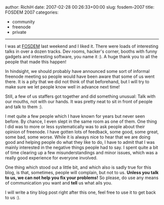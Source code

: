 author: RichiH
date: 2007-02-28 00:26:33+00:00
slug: fosdem-2007
title: FOSDEM 2007
categories:
- community
- freenode
- private
---
I was at [FOSDEM](http://fosdem.org/) last weekend and I liked it. There were loads of interesting talks in over a dozen tracks. Dev rooms, hacker's corner, booths with funny gadgets and interesting software, you name it :). A huge thank you to all the people that made this happen!

In hindsight, we should probably have announced some sort of informal freenode meeting so people would have been aware that some of us went there. It is a pity that we did not think of that beforehand, but I will try to make sure we let people know well in advance next time!

Still, a few of us staffers got together and did something unusual: Talk with our mouths, not with our hands. It was pretty neat to sit in front of people and talk to them :).

I met quite a few people which I have known for years but never seen before. By chance, I even slept in the same room as one of them. One thing I did was to more or less systematically was to ask people about their opinion of freenode. I have gotten lots of feedback, some good, some great, some bad, some worse. While it is always nice to hear that we are doing good and helping people do what they like to do, I have to admit that I was mainly interested in the negative things people had to say. I spent quite a bit of time clearing up a few misunderstandings and minor issues, which was a really good experience for everyone involved.

One thing which stood out a little bit, and which also is sadly true for this blog, is that, sometimes, people will complain, but not to us. **Unless you talk to us, we can not help you fix your problems!** So please, do use any means of communication you want and **tell** us what ails you.

I will write a tiny blog post right after this one, feel free to use it to get back to us :).
